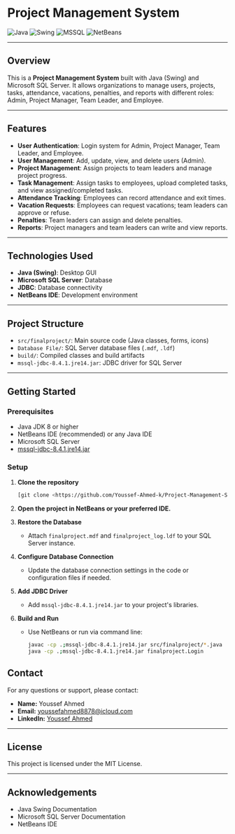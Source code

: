 # Project Management System

![Java](https://img.shields.io/badge/Java-ED8B00?style=for-the-badge&logo=java&logoColor=white)
![Swing](https://img.shields.io/badge/Swing-007396?style=for-the-badge&logo=java&logoColor=white)
![MSSQL](https://img.shields.io/badge/SQL%20Server-CC2927?style=for-the-badge&logo=microsoft-sql-server&logoColor=white)
![NetBeans](https://img.shields.io/badge/NetBeans-1B6AC6?style=for-the-badge&logo=apache-netbeans-ide&logoColor=white)

---

## Overview

This is a **Project Management System** built with Java (Swing) and Microsoft SQL Server. It allows organizations to manage users, projects, tasks, attendance, vacations, penalties, and reports with different roles: Admin, Project Manager, Team Leader, and Employee.

---

## Features

- **User Authentication**: Login system for Admin, Project Manager, Team Leader, and Employee.
- **User Management**: Add, update, view, and delete users (Admin).
- **Project Management**: Assign projects to team leaders and manage project progress.
- **Task Management**: Assign tasks to employees, upload completed tasks, and view assigned/completed tasks.
- **Attendance Tracking**: Employees can record attendance and exit times.
- **Vacation Requests**: Employees can request vacations; team leaders can approve or refuse.
- **Penalties**: Team leaders can assign and delete penalties.
- **Reports**: Project managers and team leaders can write and view reports.

---

## Technologies Used

- **Java (Swing)**: Desktop GUI
- **Microsoft SQL Server**: Database
- **JDBC**: Database connectivity
- **NetBeans IDE**: Development environment

---

## Project Structure

- `src/finalproject/`: Main source code (Java classes, forms, icons)
- `Database File/`: SQL Server database files (`.mdf`, `.ldf`)
- `build/`: Compiled classes and build artifacts
- `mssql-jdbc-8.4.1.jre14.jar`: JDBC driver for SQL Server

---

## Getting Started

### Prerequisites

- Java JDK 8 or higher
- NetBeans IDE (recommended) or any Java IDE
- Microsoft SQL Server
- [mssql-jdbc-8.4.1.jre14.jar](https://docs.microsoft.com/en-us/sql/connect/jdbc/download-microsoft-jdbc-driver-for-sql-server)

### Setup

1. **Clone the repository**
   ```sh
   [git clone <https://github.com/Youssef-Ahmed-k/Project-Management-System-Using-Java-master.git>
   ```

2. **Open the project in NetBeans or your preferred IDE.**

3. **Restore the Database**
   - Attach `finalproject.mdf` and `finalproject_log.ldf` to your SQL Server instance.

4. **Configure Database Connection**
   - Update the database connection settings in the code or configuration files if needed.

5. **Add JDBC Driver**
   - Add `mssql-jdbc-8.4.1.jre14.jar` to your project's libraries.

6. **Build and Run**
   - Use NetBeans or run via command line:
     ```sh
     javac -cp .;mssql-jdbc-8.4.1.jre14.jar src/finalproject/*.java
     java -cp .;mssql-jdbc-8.4.1.jre14.jar finalproject.Login
     ```



## Contact

For any questions or support, please contact:

- **Name:** Youssef Ahmed
- **Email:** youssefahmed8878@icloud.com
- **LinkedIn:** [Youssef Ahmed](https://www.linkedin.com/in/youssef-ahmed-541471342/)

---

## License

This project is licensed under the MIT License.

---

## Acknowledgements

- Java Swing Documentation
- Microsoft SQL Server Documentation
- NetBeans IDE
